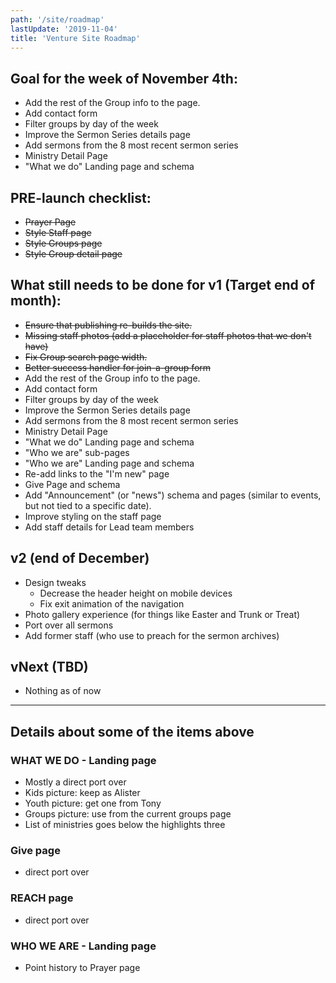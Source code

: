 ```yaml
---
path: '/site/roadmap'
lastUpdate: '2019-11-04'
title: 'Venture Site Roadmap'
---
```


## Goal for the week of November 4th:

-   Add the rest of the Group info to the page.
-   Add contact form
-   Filter groups by day of the week
-   Improve the Sermon Series details page
-   Add sermons from the 8 most recent sermon series
-   Ministry Detail Page
-   "What we do" Landing page and schema

## PRE-launch checklist:

-   ~~Prayer Page~~
-   ~~Style Staff page~~
-   ~~Style Groups page~~
-   ~~Style Group detail page~~

## What still needs to be done for v1 (Target end of month):

-   ~~Ensure that publishing re-builds the site.~~
-   ~~Missing staff photos (add a placeholder for staff photos that we don't have)~~
-   ~~Fix Group search page width.~~
-   ~~Better success handler for join-a-group form~~
-   Add the rest of the Group info to the page.
-   Add contact form
-   Filter groups by day of the week
-   Improve the Sermon Series details page
-   Add sermons from the 8 most recent sermon series
-   Ministry Detail Page
-   "What we do" Landing page and schema
-   "Who we are" sub-pages
-   "Who we are" Landing page and schema
-   Re-add links to the "I'm new" page
-   Give Page and schema
-   Add "Announcement" (or "news") schema and pages (similar to events, but not tied to a specific date).
-   Improve styling on the staff page
-   Add staff details for Lead team members

## v2 (end of December)

-   Design tweaks
    -   Decrease the header height on mobile devices
    -   Fix exit animation of the navigation
-   Photo gallery experience (for things like Easter and Trunk or Treat)
-   Port over all sermons
-   Add former staff (who use to preach for the sermon archives)

## vNext (TBD)

-   Nothing as of now

---

## Details about some of the items above

### WHAT WE DO - Landing page

-   Mostly a direct port over
-   Kids picture: keep as Alister
-   Youth picture: get one from Tony
-   Groups picture: use from the current groups page
-   List of ministries goes below the highlights three

### Give page

-   direct port over

### REACH page

-   direct port over

### WHO WE ARE - Landing page

-   Point history to Prayer page

